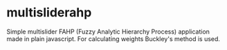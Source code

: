 # multisliderahp

Simple multislider FAHP (Fuzzy Analytic Hierarchy Process) application made in plain javascript.
For calculating weights Buckley's method is used.
